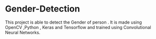 # Gender-Detection
This project is able to detect the Gender of person  . It is made using OpenCV ,Python , Keras and Tensorflow and trained using Convolutional Neural Networks.
